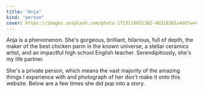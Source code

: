 ```yaml
---
title: "Anja"
kind: "person"
cover: https://images.unsplash.com/photo-1723119651382-4b318381a4dd?w=800&auto=format&fit=crop&q=60&ixlib=rb-4.0.3&ixid=M3wxMjA3fDB8MHxmZWF0dXJlZC1waG90b3MtZmVlZHwzfHx8ZW58MHx8fHx8
---
```


Anja is a phenomenon. She's gorgeous, brilliant, hilarious, full of depth, the maker of the best chicken parm in the known universe, a stellar ceramics artist, and an impactful high school English teacher. Serendipitously, she's my life partner.

She's a private person, which means the vast majority of the amazing things I experience with and photograph of her don't make it onto this website. Below are a few times she did pop into a story.
